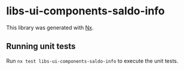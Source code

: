 # libs-ui-components-saldo-info

This library was generated with [Nx](https://nx.dev).

## Running unit tests

Run `nx test libs-ui-components-saldo-info` to execute the unit tests.
